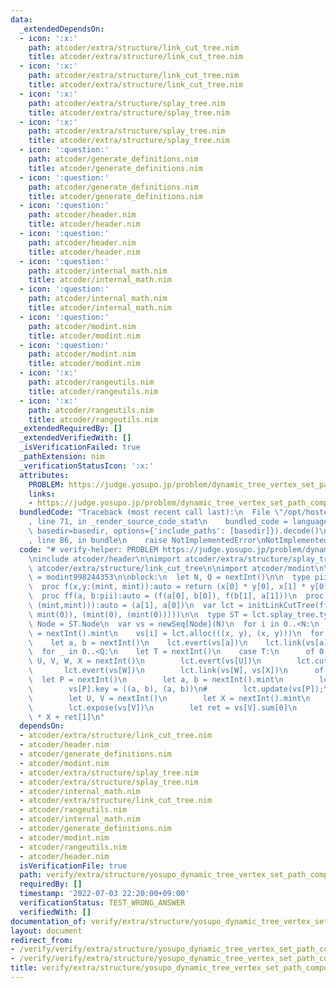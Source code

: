 ```yaml
---
data:
  _extendedDependsOn:
  - icon: ':x:'
    path: atcoder/extra/structure/link_cut_tree.nim
    title: atcoder/extra/structure/link_cut_tree.nim
  - icon: ':x:'
    path: atcoder/extra/structure/link_cut_tree.nim
    title: atcoder/extra/structure/link_cut_tree.nim
  - icon: ':x:'
    path: atcoder/extra/structure/splay_tree.nim
    title: atcoder/extra/structure/splay_tree.nim
  - icon: ':x:'
    path: atcoder/extra/structure/splay_tree.nim
    title: atcoder/extra/structure/splay_tree.nim
  - icon: ':question:'
    path: atcoder/generate_definitions.nim
    title: atcoder/generate_definitions.nim
  - icon: ':question:'
    path: atcoder/generate_definitions.nim
    title: atcoder/generate_definitions.nim
  - icon: ':question:'
    path: atcoder/header.nim
    title: atcoder/header.nim
  - icon: ':question:'
    path: atcoder/header.nim
    title: atcoder/header.nim
  - icon: ':question:'
    path: atcoder/internal_math.nim
    title: atcoder/internal_math.nim
  - icon: ':question:'
    path: atcoder/internal_math.nim
    title: atcoder/internal_math.nim
  - icon: ':question:'
    path: atcoder/modint.nim
    title: atcoder/modint.nim
  - icon: ':question:'
    path: atcoder/modint.nim
    title: atcoder/modint.nim
  - icon: ':x:'
    path: atcoder/rangeutils.nim
    title: atcoder/rangeutils.nim
  - icon: ':x:'
    path: atcoder/rangeutils.nim
    title: atcoder/rangeutils.nim
  _extendedRequiredBy: []
  _extendedVerifiedWith: []
  _isVerificationFailed: true
  _pathExtension: nim
  _verificationStatusIcon: ':x:'
  attributes:
    PROBLEM: https://judge.yosupo.jp/problem/dynamic_tree_vertex_set_path_composite
    links:
    - https://judge.yosupo.jp/problem/dynamic_tree_vertex_set_path_composite
  bundledCode: "Traceback (most recent call last):\n  File \"/opt/hostedtoolcache/Python/3.10.5/x64/lib/python3.10/site-packages/onlinejudge_verify/documentation/build.py\"\
    , line 71, in _render_source_code_stat\n    bundled_code = language.bundle(stat.path,\
    \ basedir=basedir, options={'include_paths': [basedir]}).decode()\n  File \"/opt/hostedtoolcache/Python/3.10.5/x64/lib/python3.10/site-packages/onlinejudge_verify/languages/nim.py\"\
    , line 86, in bundle\n    raise NotImplementedError\nNotImplementedError\n"
  code: "# verify-helper: PROBLEM https://judge.yosupo.jp/problem/dynamic_tree_vertex_set_path_composite\n\
    \ninclude atcoder/header\n\nimport atcoder/extra/structure/splay_tree\nimport\
    \ atcoder/extra/structure/link_cut_tree\n\nimport atcoder/modint\n\ntype mint\
    \ = modint998244353\n\nblock:\n  let N, Q = nextInt()\n\n  type pii = ((mint,mint),(mint,mint))\n\
    \  proc f(x,y:(mint, mint)):auto = return (x[0] * y[0], x[1] * y[0] + y[1])\n\
    \  proc ff(a, b:pii):auto = (f(a[0], b[0]), f(b[1], a[1]))\n  proc flip(a:((mint,mint),\
    \ (mint,mint))):auto = (a[1], a[0])\n  var lct = initLinkCutTree(ff, flip, ((mint(0),\
    \ mint(0)), (mint(0), (mint(0)))))\n\n  type ST = lct.splay_tree.type\n  type\
    \ Node = ST.Node\n  var vs = newSeq[Node](N)\n  for i in 0..<N:\n    let x, y\
    \ = nextInt().mint\n    vs[i] = lct.alloc(((x, y), (x, y)))\n  for i in 1..<N:\n\
    \    let a, b = nextInt()\n    lct.evert(vs[a])\n    lct.link(vs[a], vs[b])\n\n\
    \  for _ in 0..<Q:\n    let T = nextInt()\n    case T:\n      of 0:\n        let\
    \ U, V, W, X = nextInt()\n        lct.evert(vs[U])\n        lct.cut(vs[V])\n \
    \       lct.evert(vs[W])\n        lct.link(vs[W], vs[X])\n      of 1:\n      \
    \  let P = nextInt()\n        let a, b = nextInt().mint\n        lct.expose(vs[P])\n\
    \        vs[P].key = ((a, b), (a, b))\n#        lct.update(vs[P]);\n      else:\n\
    \        let U, V = nextInt()\n        let X = nextInt().mint\n        lct.evert(vs[U])\n\
    \        lct.expose(vs[V])\n        let ret = vs[V].sum[0]\n        echo ret[0]\
    \ * X + ret[1]\n"
  dependsOn:
  - atcoder/extra/structure/link_cut_tree.nim
  - atcoder/header.nim
  - atcoder/generate_definitions.nim
  - atcoder/modint.nim
  - atcoder/extra/structure/splay_tree.nim
  - atcoder/extra/structure/splay_tree.nim
  - atcoder/internal_math.nim
  - atcoder/extra/structure/link_cut_tree.nim
  - atcoder/rangeutils.nim
  - atcoder/internal_math.nim
  - atcoder/generate_definitions.nim
  - atcoder/modint.nim
  - atcoder/rangeutils.nim
  - atcoder/header.nim
  isVerificationFile: true
  path: verify/extra/structure/yosupo_dynamic_tree_vertex_set_path_composite_link_cut_tree_test.nim
  requiredBy: []
  timestamp: '2022-07-03 22:20:00+09:00'
  verificationStatus: TEST_WRONG_ANSWER
  verifiedWith: []
documentation_of: verify/extra/structure/yosupo_dynamic_tree_vertex_set_path_composite_link_cut_tree_test.nim
layout: document
redirect_from:
- /verify/verify/extra/structure/yosupo_dynamic_tree_vertex_set_path_composite_link_cut_tree_test.nim
- /verify/verify/extra/structure/yosupo_dynamic_tree_vertex_set_path_composite_link_cut_tree_test.nim.html
title: verify/extra/structure/yosupo_dynamic_tree_vertex_set_path_composite_link_cut_tree_test.nim
---
```

